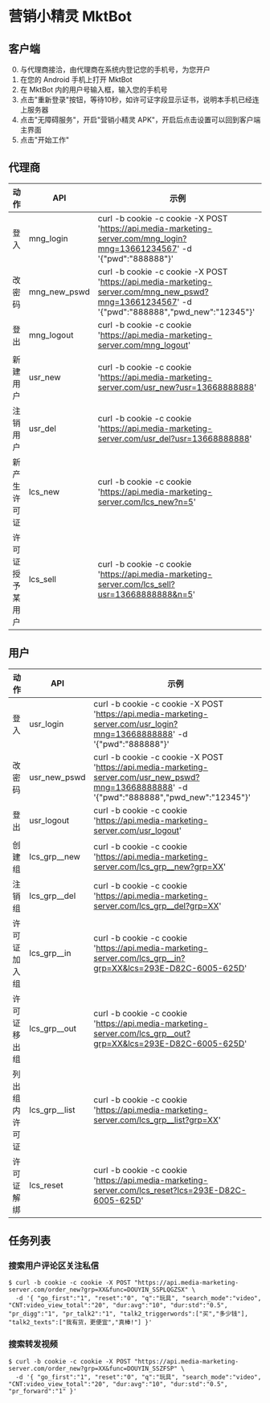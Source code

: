 #  营销小精灵 MktBot
## 客户端
0. 与代理商接洽，由代理商在系统内登记您的手机号，为您开户
1. 在您的 Android 手机上打开 MktBot
2. 在 MktBot 内的用户号输入框，输入您的手机号
3. 点击"重新登录"按钮，等待10秒，如许可证字段显示证书，说明本手机已经连上服务器
4. 点击"无障碍服务"，开启"营销小精灵 APK"，开启后点击设置可以回到客户端主界面
5. 点击"开始工作"

## 代理商 
|  动作   | API  | 示例  |
|  ----  | ----  | ---- |
| 登入 | mng_login |curl -b cookie -c cookie -X POST 'https://api.media-marketing-server.com/mng_login?mng=13661234567' -d '{"pwd":"888888"}' 
| 改密码 | mng_new_pswd | curl -b cookie -c cookie -X POST 'https://api.media-marketing-server.com/mng_new_pswd?mng=13661234567' -d '{"pwd":"888888","pwd_new":"12345"}' 
| 登出 | mng_logout |curl -b cookie -c cookie 'https://api.media-marketing-server.com/mng_logout'
| 新建用户 | usr_new | curl -b cookie -c cookie 'https://api.media-marketing-server.com/usr_new?usr=13668888888' 
| 注销用户 | usr_del | curl -b cookie -c cookie 'https://api.media-marketing-server.com/usr_del?usr=13668888888' 
| 新产生许可证 | lcs_new | curl -b cookie -c cookie 'https://api.media-marketing-server.com/lcs_new?n=5' 
| 许可证授予某用户 | lcs_sell | curl -b cookie -c cookie 'https://api.media-marketing-server.com/lcs_sell?usr=13668888888&n=5'

## 用户

|  动作   | API  | 示例  |
|  ----  | ----  | ---- |
| 登入 | usr_login |curl -b cookie -c cookie -X POST 'https://api.media-marketing-server.com/usr_login?mng=13668888888' -d '{"pwd":"888888"}' 
| 改密码 | usr_new_pswd | curl -b cookie -c cookie -X POST 'https://api.media-marketing-server.com/usr_new_pswd?mng=13668888888' -d '{"pwd":"888888","pwd_new":"12345"}' 
| 登出 | usr_logout |curl -b cookie -c cookie 'https://api.media-marketing-server.com/usr_logout'
| 创建组 | lcs_grp__new |curl -b cookie -c cookie 'https://api.media-marketing-server.com/lcs_grp__new?grp=XX'
| 注销组 | lcs_grp__del |curl -b cookie -c cookie 'https://api.media-marketing-server.com/lcs_grp__del?grp=XX'
| 许可证加入组 | lcs_grp__in |curl -b cookie -c cookie 'https://api.media-marketing-server.com/lcs_grp__in?grp=XX&lcs=293E-D82C-6005-625D'
| 许可证移出组 | lcs_grp__out |curl -b cookie -c cookie 'https://api.media-marketing-server.com/lcs_grp__out?grp=XX&lcs=293E-D82C-6005-625D'
| 列出组内许可证 | lcs_grp__list |curl -b cookie -c cookie 'https://api.media-marketing-server.com/lcs_grp__list?grp=XX'
| 许可证解绑 | lcs_reset |curl -b cookie -c cookie 'https://api.media-marketing-server.com/lcs_reset?lcs=293E-D82C-6005-625D'

## 任务列表

### 搜索用户评论区关注私信
```shell
$ curl -b cookie -c cookie -X POST "https://api.media-marketing-server.com/order_new?grp=XX&func=DOUYIN_SSPLQGZSX" \
  -d '{ "go_first":"1", "reset":"0", "q":"玩具", "search_mode":"video", "CNT:video_view_total":"20", "dur:avg":"10", "dur:std":"0.5", "pr_digg":"1", "pr_talk2":"1", "talk2_triggerwords":["买","多少钱"], "talk2_texts":["我有货，更便宜","真棒!"] }'
```
### 搜索转发视频
```shell
$ curl -b cookie -c cookie -X POST "https://api.media-marketing-server.com/order_new?grp=XX&func=DOUYIN_SSZFSP" \
  -d '{ "go_first":"1", "reset":"0", "q":"玩具", "search_mode":"video", "CNT:video_view_total":"20", "dur:avg":"10", "dur:std":"0.5", "pr_forward":"1" }'
```

